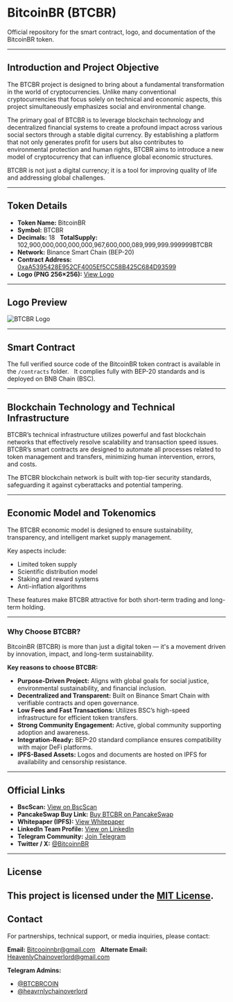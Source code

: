 # BitcoinBR (BTCBR)

Official repository for the smart contract, logo, and documentation of the BitcoinBR token.

---

## Introduction and Project Objective

The BTCBR project is designed to bring about a fundamental transformation in the world of cryptocurrencies. Unlike many conventional cryptocurrencies that focus solely on technical and economic aspects, this project simultaneously emphasizes social and environmental change.

The primary goal of BTCBR is to leverage blockchain technology and decentralized financial systems to create a profound impact across various social sectors through a stable digital currency. By establishing a platform that not only generates profit for users but also contributes to environmental protection and human rights, BTCBR aims to introduce a new model of cryptocurrency that can influence global economic structures.

BTCBR is not just a digital currency; it is a tool for improving quality of life and addressing global challenges.

---

## Token Details

- **Token Name:** BitcoinBR  
- **Symbol:** BTCBR  
- **Decimals:** 18  
**TotalSupply:** 102,900,000,000,000,000,967,600,000,089,999,999.999999BTCBR
- **Network:** Binance Smart Chain (BEP-20)  
- **Contract Address:** [0xaA5395428E952CF4005Ef5CC58B425C684D93599](https://bscscan.com/token/0xaA5395428E952CF4005Ef5CC58B425C684D93599)  
- **Logo (PNG 256×256):** [View Logo](https://ipfs.io/ipfs/bafkreif7mbbf4bbyf3gqenk37jlyxfrceolrvrppzyuxqztljw3gnn4xia)  

---

## Logo Preview

![BTCBR Logo](https://ipfs.io/ipfs/bafkreif7mbbf4bbyf3gqenk37jlyxfrceolrvrppzyuxqztljw3gnn4xia)

---

## Smart Contract

The full verified source code of the BitcoinBR token contract is available in the `/contracts` folder.  
It complies fully with BEP-20 standards and is deployed on BNB Chain (BSC).

---

## Blockchain Technology and Technical Infrastructure

BTCBR’s technical infrastructure utilizes powerful and fast blockchain networks that effectively resolve scalability and transaction speed issues. BTCBR’s smart contracts are designed to automate all processes related to token management and transfers, minimizing human intervention, errors, and costs.

The BTCBR blockchain network is built with top-tier security standards, safeguarding it against cyberattacks and potential tampering.

---

## Economic Model and Tokenomics

The BTCBR economic model is designed to ensure sustainability, transparency, and intelligent market supply management.

Key aspects include:

- Limited token supply  
- Scientific distribution model  
- Staking and reward systems  
- Anti-inflation algorithms  

These features make BTCBR attractive for both short-term trading and long-term holding.

---

### Why Choose BTCBR?

BitcoinBR (BTCBR) is more than just a digital token — it's a movement driven by innovation, impact, and long-term sustainability.

**Key reasons to choose BTCBR:**

- **Purpose-Driven Project:** Aligns with global goals for social justice, environmental sustainability, and financial inclusion.
- **Decentralized and Transparent:** Built on Binance Smart Chain with verifiable contracts and open governance.
- **Low Fees and Fast Transactions:** Utilizes BSC’s high-speed infrastructure for efficient token transfers.
- **Strong Community Engagement:** Active, global community supporting adoption and awareness.
- **Integration-Ready:** BEP-20 standard compliance ensures compatibility with major DeFi platforms.
- **IPFS-Based Assets:** Logos and documents are hosted on IPFS for availability and censorship resistance.


---

## Official Links

- **BscScan:** [View on BscScan](https://bscscan.com/token/0xaA5395428E952CF4005Ef5CC58B425C684D93599)  
- **PancakeSwap Buy Link:** [Buy BTCBR on PancakeSwap](https://pancakeswap.finance/swap?outputCurrency=0xaA5395428E952CF4005Ef5CC58B425C684D93599)  
- **Whitepaper (IPFS):** [View Whitepaper](https://ipfs.io/ipfs/bafybeia4uawycq2qevhve77ubolekzyaig47z5466dykmhyyd2wrsvw324)  
- **LinkedIn Team Profile:** [View on LinkedIn](https://www.linkedin.com/in/heavenlychain-overlord-220498363)  
- **Telegram Community:** [Join Telegram](https://t.me/BTCBRCOIN)  
- **Twitter / X:** [@BitcoinnBR](https://x.com/BitcoinnBR)  

---

## License

This project is licensed under the [MIT License](LICENSE).
---

## Contact

For partnerships, technical support, or media inquiries, please contact:

**Email:** Bitcooinnbr@gmail.com  
**Alternate Email:** HeavenlyChainoverlord@gmail.com

**Telegram Admins:**  
- [@BTCBRCOIN](https://t.me/BTCBRCOIN)  
- [@heavrnlychainoverlord](https://t.me/heavrnlychainoverlord)
